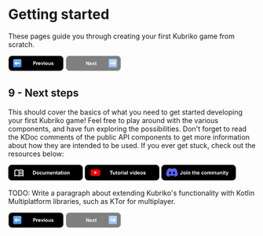 # Getting started

These pages guide you through creating your first Kubriko game from scratch.

[<img src="images/badge_previous.png" alt="Previous page" height="32px" />](https://github.com/pandulapeter/kubriko/blob/main/documentation/GETTING_STARTED_08.md)
[<img src="images/badge_next_inactive.png" alt="Next page" height="32px" />](#)

## 9 - Next steps

This should cover the basics of what you need to get started developing your first Kubriko game!
Feel free to play around with the various components, and have fun exploring the possibilities.
Don't forget to read the KDoc comments of the public API components to get more information about how they are intended to be used.
If you ever get stuck, check out the resources below:

[<img src="images/badge_documentation.png" alt="Documentation" height="32px" />](https://github.com/pandulapeter/kubriko/blob/main/documentation/README.md)
[<img src="images/badge_tutorial_videos.png" alt="Tutorial videos" height="32px" />](https://github.com/pandulapeter/kubriko/blob/main/documentation/TUTORIAL_VIDEOS.md)
[<img src="images/badge_community.png" alt="Join the community" height="32px" />](https://discord.gg/RTK4pqbuVR)

TODO: Write a paragraph about extending Kubriko's functionality with Kotlin Multiplatform libraries, such as KTor for multiplayer.

[<img src="images/badge_previous.png" alt="Previous page" height="32px" />](https://github.com/pandulapeter/kubriko/blob/main/documentation/GETTING_STARTED_08.md)
[<img src="images/badge_next_inactive.png" alt="Next page" height="32px" />](#)